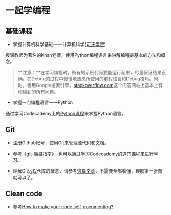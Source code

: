 # 一起学编程

## 基础课程
- 掌握计算机科学基础——计算机科学([可汗学院](http://v.163.com/special/Khan/cosmology.html))

授课教师为著名的Khan老师，使用Python编程语言来讲解编程最基本的方法和概念。

> **注意：**在学习编程时，所有的示例代码要能运行起来，尽量保证结果正确。在Debug的过程中慢慢地熟悉所使用的编程语言和Debug技巧。同时，善用Google搜索引擎，[stackoverflow.com](stackoverflow.com)这个问答网站上基本上有你碰到的所有问题。

- 掌握一门编程语言——Python

通过学习Codecademy上的[Python课程](https://www.codecademy.com/learn/python)来掌握Python语言。

## Git
- 注册Github帐号，使用Git来管理源代码和文档。

- 参考[《git-简易指南》](http://www.bootcss.com/p/git-guide)，也可以通过学习Codecademy的[这门课程](https://www.codecademy.com/learn/learn-git)来进行学习。

- 理解Git远程仓库的概念，请参考[这篇文章](http://www.ruanyifeng.com/blog/2014/06/git_remote.html)，不需要全部看懂，理解第一张图就可以了。

## Clean code
- 参考[How to make your code self-documenting?](http://codeutopia.net/blog/2014/12/01/how-to-make-your-code-self-documenting/)
